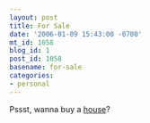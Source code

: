 ```yaml
---
layout: post
title: For Sale
date: '2006-01-09 15:43:00 -0700'
mt_id: 1058
blog_id: 1
post_id: 1058
basename: for-sale
categories:
- personal
---
```

Pssst, wanna buy a <a href="http://www.realtor.com/Prop/1054560489">house</a>?<br />
